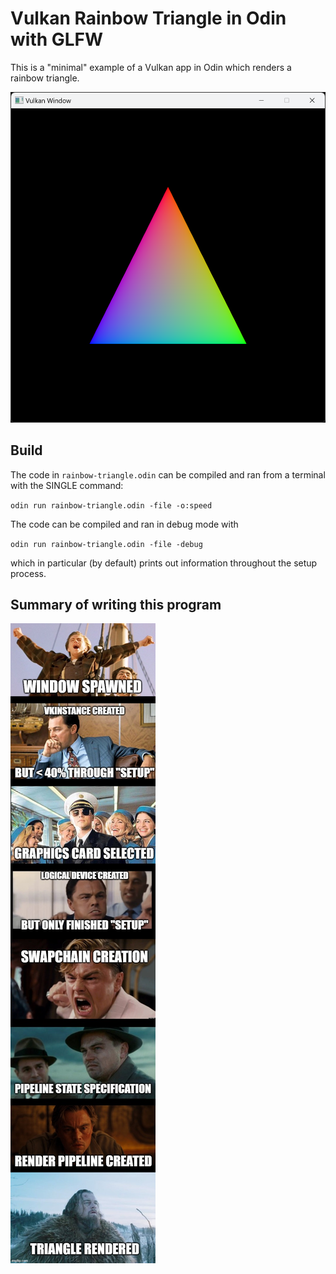 # Vulkan Rainbow Triangle in Odin with GLFW

This is a "minimal" example of a Vulkan app in Odin which renders a rainbow triangle.

![Screenshot](rainbow-triangle.png "A rainbow triangle, render on Windows 11 with Vulkan.")

## Build

The code in `rainbow-triangle.odin` can be compiled and ran from a terminal
with the SINGLE command:

`odin run rainbow-triangle.odin -file -o:speed`

The code can be compiled and ran in debug mode with

`odin run rainbow-triangle.odin -file -debug`

which in particular (by default) prints out information throughout the setup process.

## Summary of writing this program

![Screenshot](vulkan-meme.jpg "A meme illustrating the painful experience of drawing a triangle with Vulkan.")